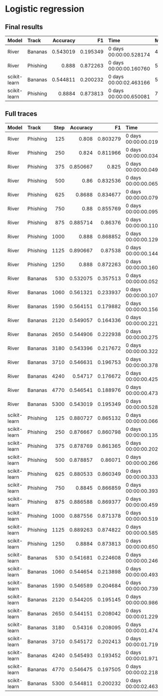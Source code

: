 # Logistic regression

## Final results

| Model        | Track    |   Accuracy |       F1 | Time                   | Memory   |
|:-------------|:---------|-----------:|---------:|:-----------------------|:---------|
| River        | Bananas  |   0.543019 | 0.195349 | 0 days 00:00:00.528174 | 4.12 KB  |
| River        | Phishing |   0.888    | 0.872263 | 0 days 00:00:00.160760 | 5.48 KB  |
| scikit-learn | Bananas  |   0.544811 | 0.200232 | 0 days 00:00:02.463166 | 5.68 KB  |
| scikit-learn | Phishing |   0.8884   | 0.873813 | 0 days 00:00:00.650081 | 7.25 KB  |

## Full traces

| Model        | Track    |   Step |   Accuracy |       F1 | Time                   | Memory   |
|:-------------|:---------|-------:|-----------:|---------:|:-----------------------|:---------|
| River        | Phishing |    125 |   0.808    | 0.803279 | 0 days 00:00:00.019669 | 5.23 KB  |
| River        | Phishing |    250 |   0.824    | 0.811966 | 0 days 00:00:00.034919 | 5.23 KB  |
| River        | Phishing |    375 |   0.850667 | 0.825    | 0 days 00:00:00.049674 | 5.48 KB  |
| River        | Phishing |    500 |   0.86     | 0.832536 | 0 days 00:00:00.065117 | 5.48 KB  |
| River        | Phishing |    625 |   0.8688   | 0.834677 | 0 days 00:00:00.079675 | 5.48 KB  |
| River        | Phishing |    750 |   0.88     | 0.855769 | 0 days 00:00:00.095102 | 5.48 KB  |
| River        | Phishing |    875 |   0.885714 | 0.86376  | 0 days 00:00:00.110880 | 5.48 KB  |
| River        | Phishing |   1000 |   0.888    | 0.868852 | 0 days 00:00:00.129613 | 5.48 KB  |
| River        | Phishing |   1125 |   0.890667 | 0.87538  | 0 days 00:00:00.144521 | 5.48 KB  |
| River        | Phishing |   1250 |   0.888    | 0.872263 | 0 days 00:00:00.160760 | 5.48 KB  |
| River        | Bananas  |    530 |   0.532075 | 0.357513 | 0 days 00:00:00.052851 | 4.12 KB  |
| River        | Bananas  |   1060 |   0.561321 | 0.233937 | 0 days 00:00:00.107171 | 4.12 KB  |
| River        | Bananas  |   1590 |   0.564151 | 0.179882 | 0 days 00:00:00.156950 | 4.12 KB  |
| River        | Bananas  |   2120 |   0.549057 | 0.164336 | 0 days 00:00:00.221231 | 4.12 KB  |
| River        | Bananas  |   2650 |   0.544906 | 0.222938 | 0 days 00:00:00.275695 | 4.12 KB  |
| River        | Bananas  |   3180 |   0.543396 | 0.217672 | 0 days 00:00:00.322977 | 4.12 KB  |
| River        | Bananas  |   3710 |   0.546631 | 0.196753 | 0 days 00:00:00.378854 | 4.12 KB  |
| River        | Bananas  |   4240 |   0.54717  | 0.176672 | 0 days 00:00:00.425663 | 4.12 KB  |
| River        | Bananas  |   4770 |   0.546541 | 0.188976 | 0 days 00:00:00.473931 | 4.12 KB  |
| River        | Bananas  |   5300 |   0.543019 | 0.195349 | 0 days 00:00:00.528174 | 4.12 KB  |
| scikit-learn | Phishing |    125 |   0.880727 | 0.865132 | 0 days 00:00:00.066877 | 7.03 KB  |
| scikit-learn | Phishing |    250 |   0.876667 | 0.860798 | 0 days 00:00:00.135615 | 7.03 KB  |
| scikit-learn | Phishing |    375 |   0.878769 | 0.861365 | 0 days 00:00:00.202397 | 7.25 KB  |
| scikit-learn | Phishing |    500 |   0.878857 | 0.86071  | 0 days 00:00:00.266227 | 7.25 KB  |
| scikit-learn | Phishing |    625 |   0.880533 | 0.860349 | 0 days 00:00:00.333330 | 7.25 KB  |
| scikit-learn | Phishing |    750 |   0.8845   | 0.866859 | 0 days 00:00:00.393203 | 7.25 KB  |
| scikit-learn | Phishing |    875 |   0.886588 | 0.869377 | 0 days 00:00:00.459468 | 7.25 KB  |
| scikit-learn | Phishing |   1000 |   0.887556 | 0.871378 | 0 days 00:00:00.519166 | 7.25 KB  |
| scikit-learn | Phishing |   1125 |   0.889263 | 0.874822 | 0 days 00:00:00.585747 | 7.25 KB  |
| scikit-learn | Phishing |   1250 |   0.8884   | 0.873813 | 0 days 00:00:00.650081 | 7.25 KB  |
| scikit-learn | Bananas  |    530 |   0.541681 | 0.224608 | 0 days 00:00:00.246382 | 5.68 KB  |
| scikit-learn | Bananas  |   1060 |   0.544654 | 0.213898 | 0 days 00:00:00.493935 | 5.68 KB  |
| scikit-learn | Bananas  |   1590 |   0.546589 | 0.204684 | 0 days 00:00:00.739000 | 5.68 KB  |
| scikit-learn | Bananas  |   2120 |   0.544205 | 0.195145 | 0 days 00:00:00.986192 | 5.68 KB  |
| scikit-learn | Bananas  |   2650 |   0.544151 | 0.208042 | 0 days 00:00:01.229924 | 5.68 KB  |
| scikit-learn | Bananas  |   3180 |   0.54316  | 0.208095 | 0 days 00:00:01.474930 | 5.68 KB  |
| scikit-learn | Bananas  |   3710 |   0.545172 | 0.202413 | 0 days 00:00:01.719574 | 5.68 KB  |
| scikit-learn | Bananas  |   4240 |   0.545493 | 0.193452 | 0 days 00:00:01.971608 | 5.68 KB  |
| scikit-learn | Bananas  |   4770 |   0.546475 | 0.197505 | 0 days 00:00:02.218981 | 5.68 KB  |
| scikit-learn | Bananas  |   5300 |   0.544811 | 0.200232 | 0 days 00:00:02.463166 | 5.68 KB  |

